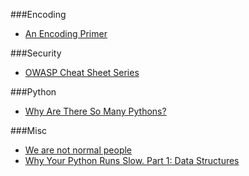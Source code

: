 ###Encoding
* [An Encoding Primer](http://www.danielmiessler.com/study/encoding/)


###Security
* [OWASP Cheat Sheet Series](https://www.owasp.org/index.php/Cheat_Sheets)


###Python
* [Why Are There So Many Pythons?](http://www.toptal.com/python/why-are-there-so-many-pythons)

###Misc
* [We are not normal people](http://justinjackson.ca/we-are-not-normal-people/)
* [Why Your Python Runs Slow. Part 1: Data Structures](http://lukauskas.co.uk/articles/2014/02/13/why-your-python-runs-slow-part-1-data-structures/?utm_source=hackernewsletter&utm_medium=email&utm_term=code)
